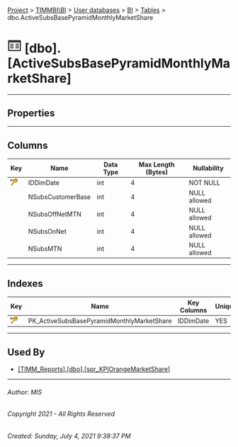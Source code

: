 #### 

[Project](../../../../index.md) > [TIMMBI\\BI](../../../index.md) > [User databases](../../index.md) > [BI](../index.md) > [Tables](Tables.md) > dbo.ActiveSubsBasePyramidMonthlyMarketShare

# ![Tables](../../../../Images/Table32.png) [dbo].[ActiveSubsBasePyramidMonthlyMarketShare]

---

## <a name="#properties"></a>Properties



---

## <a name="#columns"></a>Columns

| Key | Name | Data Type | Max Length (Bytes) | Nullability |
|---|---|---|---|---|
| [![Primary Key PK_ActiveSubsBasePyramidMonthlyMarketShare: IDDimDate](../../../../Images/pk.png)](#indexes) | IDDimDate | int | 4 | NOT NULL |
|  | NSubsCustomerBase | int | 4 | NULL allowed |
|  | NSubsOffNetMTN | int | 4 | NULL allowed |
|  | NSubsOnNet | int | 4 | NULL allowed |
|  | NSubsMTN | int | 4 | NULL allowed |


---

## <a name="#indexes"></a>Indexes

| Key | Name | Key Columns | Unique |
|---|---|---|---|
| [![Primary Key PK_ActiveSubsBasePyramidMonthlyMarketShare: IDDimDate](../../../../Images/pk.png)](#indexes) | PK_ActiveSubsBasePyramidMonthlyMarketShare | IDDimDate | YES |


---

## <a name="#usedby"></a>Used By

* [[TIMM_Reports].[dbo].[spr_KPIOrangeMarketShare]](../../TIMM_Reports/Programmability/Stored_Procedures/spr_KPIOrangeMarketShare.md)


---

###### Author:  MIS

###### Copyright 2021 - All Rights Reserved

###### Created: Sunday, July 4, 2021 9:38:37 PM

